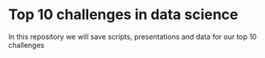 # Top 10 challenges in data science

In this repository we will save scripts, presentations and data for our top 10 challenges
